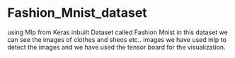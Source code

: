 # Fashion_Mnist_dataset
using Mlp from Keras inbuilt Dataset called Fashion Mnist 
in this dataset we can see the images of clothes and sheos etc.. images we have used mlp to detect the images 
and we have used the tensor board for the visualization. 
